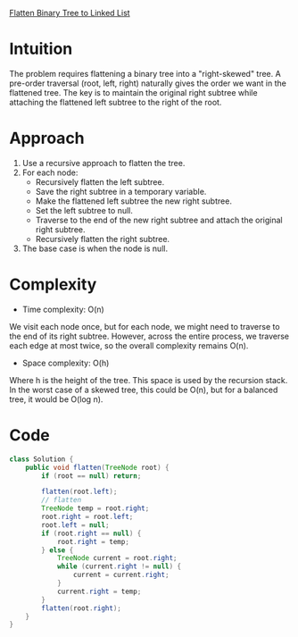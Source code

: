 [Flatten Binary Tree to Linked List](https://leetcode.com/problems/flatten-binary-tree-to-linked-list)

# Intuition
The problem requires flattening a binary tree into a "right-skewed" tree. A pre-order traversal (root, left, right) naturally gives the order we want in the flattened tree. The key is to maintain the original right subtree while attaching the flattened left subtree to the right of the root.

# Approach
1. Use a recursive approach to flatten the tree.
2. For each node:
   - Recursively flatten the left subtree.
   - Save the right subtree in a temporary variable.
   - Make the flattened left subtree the new right subtree.
   - Set the left subtree to null.
   - Traverse to the end of the new right subtree and attach the original right subtree.
   - Recursively flatten the right subtree.
3. The base case is when the node is null.

# Complexity
- Time complexity: O(n)
<!-- Add your time complexity here, e.g. $$O(n)$$ -->
We visit each node once, but for each node, we might need to traverse to the end of its right subtree. However, across the entire process, we traverse each edge at most twice, so the overall complexity remains O(n).

- Space complexity: O(h)
<!-- Add your space complexity here, e.g. $$O(n)$$ -->
Where h is the height of the tree. This space is used by the recursion stack. In the worst case of a skewed tree, this could be O(n), but for a balanced tree, it would be O(log n).

# Code
```java
class Solution {
    public void flatten(TreeNode root) {
        if (root == null) return;

        flatten(root.left);
        // flatten
        TreeNode temp = root.right;
        root.right = root.left;
        root.left = null;
        if (root.right == null) {
            root.right = temp;
        } else {
            TreeNode current = root.right;
            while (current.right != null) {
                current = current.right;
            }
            current.right = temp;
        }
        flatten(root.right);
    }
}
```
